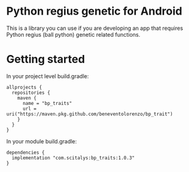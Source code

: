 # Python regius genetic for Android

This is a library you can use if you are developing an app that requires Python regius (ball python) genetic related functions.

# Getting started

In your project level build.gradle:
```
allprojects {
  repositories {
    maven {
      name = "bp_traits"
      url = uri("https://maven.pkg.github.com/beneventolorenzo/bp_trait")
    }
  }
}
```
In your module build.gradle:
```
dependencies {
  implementation "com.scitalys:bp_traits:1.0.3"
}
```
